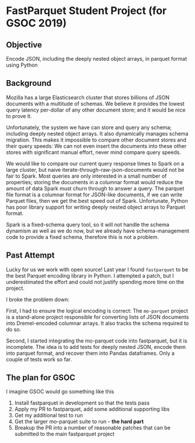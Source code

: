 # FastParquet Student Project (for GSOC 2019)

## Objective

Encode JSON, including the deeply nested object arrays, in parquet format using Python


## Background

Mozilla has a large Elasticsearch cluster that stores billions of JSON documents with a multitude of schemas. We believe it provides the lowest query latency per-dollar of any other document store; and it would be nice to prove it.

Unfortunately, the system we have can store and query any schema; including deeply nested object arrays. It also dynamically manages schema migration. This makes it impossible to compare other document stores and their query speeds: We can not even insert the documents into these other stores with significant manual effort, never mind compare query speeds.   

We would like to compare our current query response times to Spark on a large cluster, but naive iterate-through-raw-json-documents would not be fair to Spark. Most queries are only interested in a small number of properties; storing the documents in a columnar format would reduce the amount of data Spark must churn through to answer a query. The parquet file format is a columnar format for JSON-like documents, if we can write Parquet files, then we get the best speed out of Spark. Unfortunate, Python has poor library support for writing deeply nested object arrays to Parquet format.  

Spark is a fixed-schema query tool, so it will not handle the schema dynamism as well as we do now, but we already have schema-management code to provide a fixed schema, therefore this is not a problem.


## Past Attempt

Lucky for us we work with open source! Last year I found `fastparquet` to be the best Parquet encoding library in Python. I attempted a patch, but I underestimated the effort and could not justify spending more time on the project. 

I broke the problem down: 

First, I had to ensure the logical encoding is correct: The `mo-parquet` project is a stand-alone project responsible for converting lists of JSON documents into Dremel-encoded columnar arrays. It also tracks the schema required to do so.

Second, I started integrating the mo-parquet code into fastparquet, but it is incomplete. The idea is to add tests for deeply nested JSON, encode them into parquet format, and recover them into Pandas dataframes. Only a couple of tests work so far.

## The plan for GSOC

I imagine GSOC would go something like this 

1. Install fastparquet in development so that the tests pass
2. Apply my PR to fastparquet, add some additional supporting libs
3. Get my additional test to run
3. Get the larger mo-parquet suite to run - **the hard part**
4. Breakup the PR into a number of reasonable patches that can be submitted to the main fastparquet project
